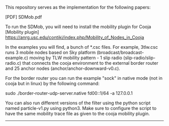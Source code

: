 This repository serves as the implementation for the following papers:

[PDF] SDMob.pdf

To run the SDMob, you will need to install the mobility plugin for Cooja
[Mobility plugin] https://anrg.usc.edu/contiki/index.php/Mobility_of_Nodes_in_Cooja

In the examples you will find, a bunch of *.csc files. For example, 3tlw.csc runs 3 mobile nodes based on Sky platform (broadcast/broadcast-example.c) moving by TLW mobility pattern - 1 slip radio (slip-radio/slip-radio.c) that connects the cooja environment to the external border router and 25 anchor nodes (anchor/anchor-downward-v0.c).

For the border router you can run the example "sock" in native mode (not in cooja but in linux) by the following command:

sudo ./border-router-udp-server.native fd00::1/64 -a 127.0.0.1

You can also run different versions of the filter using the python script named particle-v1.py using python3. Make sure to configure the script to have the same mobility trace file as given to the cooja mobility plugin.

-----------
